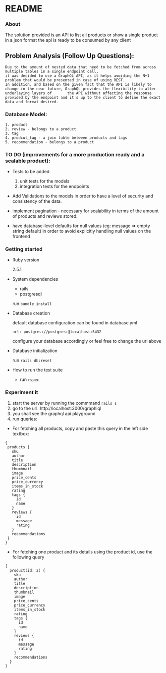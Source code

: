 # README

### About

The solution provided is an API to list all products or show a single product in a json format
the api is ready to be consumed by any client

 ## Problem Analysis (Follow Up Questions):
 
    Due to the amount of nested data that need to be fetched from across multiple tables in a single endpoint call,
    it was decided to use a GraphQL API, as it helps avoiding the N+1 problem that would be presented in case of using REST.
    In addition, and based on the given fact that the API is likely to change in the near future, GraphQL provides the flexibility to alter underlaying layers of       the API without affecting the response provided by the endpoint and it's up to the client to define the exact data and format desired.
 
 ### Database Model:

    1. product
    2. review - belongs to a product
    3. tag
    4. prodcut_tag - a join table between products and tags
    5. recommendation - belongs to a product

### TO DO (improvements for a more production ready and a scalable product):
  - Tests to be added:
    1. unit tests for the models
    2. integration tests for the endpoints

  - Add Validations to the models in order to have a level of security and consistency of the data.
  - implement pagination - necessary for scalability in terms of the amount of products and reviews stored.
  - have database-level defaults for null values (eg: message => empty string default) in order to avoid explicitly handling null values on the frontend

### Getting started

* Ruby version

  2.5.1
  
* System dependencies
  - rails
  - postgresql
  
  run `bundle install`

* Database creation
  
  default database configuration can be found in database.yml
  
  `url: postgres://postgres:@localhost:5432`
  
  configure your database accordingly or feel free to change the url above

* Database initialization

  run `rails db:reset`

* How to run the test suite

  - run `rspec`

### Experiment it

1. start the server by running the commmand `rails s`
2. go to the url: http://localhost:3000/graphiql
3. you shall see the graphql api playground
4. run queries:
 - For fetching all products, copy and paste this query in the left side textbox:
 ```
 {
  products {
    sku
    author
    title
    description
    thumbnail
    image
    price_cents
    price_currency
    items_in_stock
    rating
    tags {
      id
      name
    }
    reviews {
      id
      message
      rating
    }
    recommendations
  }
}
```

- For fetching one product and its details using the product id, use the following query

```
{
  product(id: 2) {
    sku
    author
    title
    description
    thumbnail
    image
    price_cents
    price_currency
    items_in_stock
    rating
    tags {
      id
      name
    }
    reviews {
      id
      message
      rating
    }
    recommendations
  }
}
```



